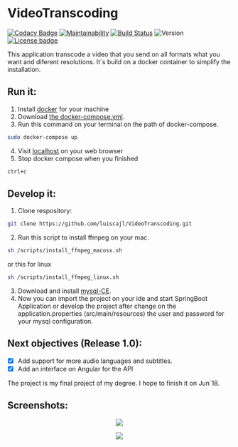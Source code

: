 # VideoTranscoding
[![Codacy Badge](https://api.codacy.com/project/badge/Grade/6b9cd649a14a4431882a51dd2c779e85)](https://www.codacy.com/app/luiscajl/VideoTranscoding?utm_source=github.com&utm_medium=referral&utm_content=luiscajl/VideoTranscoding&utm_campaign=badger)
[![Maintainability](https://api.codeclimate.com/v1/badges/a3de0e21cd574e78341e/maintainability)](https://codeclimate.com/github/luiscajl/VideoTranscoding/maintainability)
[![Build Status](https://travis-ci.org/luiscajl/VideoTranscoding.svg?branch=master)](https://travis-ci.org/luiscajl/VideoTranscoding)
![Version](https://img.shields.io/badge/version-0.5-brightgreen.svg?style=flat)
[![License badge](https://img.shields.io/badge/license-Apache2-orange.svg)](http://www.apache.org/licenses/LICENSE-2.0)

This application transcode a video that you send on all formats what you want and diferent resolutions. It´s build on a docker container to simplify the installation.

## Run it:
1. Install [docker](https://docs.docker.com/engine/installation/) for your machine
2. Download [the docker-compose.yml](https://raw.githubusercontent.com/luiscajl/VideoTranscoding/master/docker-compose.yml).
3. Run this command on your terminal on the path of docker-compose.
```sh
sudo docker-compose up 
```
4. Visit [localhost](http://localhost:8443/) on your web browser
5. Stop docker compose when you finished
```sh
ctrl+c
```

## Develop it:
1. Clone respository:
```sh
git clone https://github.com/luiscajl/VideoTranscoding.git 
```
2. Run this script to install ffmpeg on your mac.
```sh
sh /scripts/install_ffmpeg_macosx.sh
```
or this for linux
```sh
sh /scripts/install_ffmpeg_linux.sh
```
3. Download and install [mysql-CE](https://dev.mysql.com/downloads/).
4. Now you can import the project on your ide and start SpringBoot Application or develop the project after change on the application.properties (src/main/resources) the user and password for your mysql configuration.


## Next objectives (Release 1.0):
- [x] Add support for more audio languages and subtitles.
- [x] Add an interface on Angular for the API

The project is my final project of my degree. I hope to finish it on Jun´18. 

## Screenshots:
<p align="center">
  <img src="https://github.com/luiscajl/VideoTranscoding/blob/master/screens/screenIndex.png"/>
</p>
<p align="center">
  <img src="https://github.com/luiscajl/VideoTranscoding/blob/master/screens/screenTranscode.png"/>
</p>




